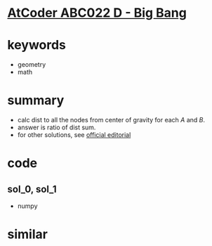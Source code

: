 # [AtCoder ABC022 D - Big Bang](https://atcoder.jp/contests/abc022/tasks/abc022_d)


# keywords
- geometry
- math


# summary 
- calc dist to all the nodes from center of gravity for each $A$ and $B$.
- answer is ratio of dist sum.
- for other solutions, see [official editorial](https://www.slideshare.net/chokudai/abc022)

# code 
## sol_0, sol_1
- numpy 


# similar 


